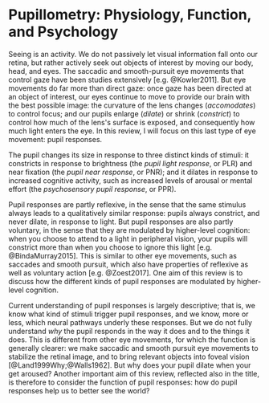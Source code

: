 # Pupillometry: Physiology, Function, and Psychology

Seeing is an activity. We do not passively let visual information fall onto our retina, but rather actively seek out objects of interest by moving our body, head, and eyes. The saccadic and smooth-pursuit eye movements that control gaze have been studies extensively [e.g. @Kowler2011]. But eye movements do far more than direct gaze: once gaze has been directed at an object of interest, our eyes continue to move to provide our brain with the best possible image: the curvature of the lens changes (*accomodates*) to control focus; and our pupils enlarge (*dilate*) or shrink (*constrict*) to control how much of the lens's surface is exposed, and consequently how much light enters the eye. In this review, I will focus on this last type of eye movement: pupil responses.

The pupil changes its size in response to three distinct kinds of stimuli: it constricts in response to brightness (the *pupil light response*, or PLR) and near fixation (the *pupil near response*, or PNR); and it dilates in response to increased cognitive activity, such as increased levels of arousal or mental effort (the *psychosensory pupil response*, or PPR).

Pupil responses are partly reflexive, in the sense that the same stimulus always leads to a qualitatively similar response: pupils always constrict, and never dilate, in response to light. But pupil responses are also partly voluntary, in the sense that they are modulated by higher-level cognition: when you choose to attend to a light in peripheral vision, your pupils will constrict more than when you choose to ignore this light [e.g. @BindaMurray2015]. This is similar to other eye movements, such as saccades and smooth pursuit, which also have properties of reflexive as well as voluntary action [e.g. @Zoest2017]. One aim of this review is to discuss how the different kinds of pupil responses are modulated by higher-level cognition.

Current understanding of pupil responses is largely descriptive; that is, we know what kind of stimuli trigger pupil responses, and we know, more or less, which neural pathways underly these responses. But we do not fully understand *why* the pupil responds in the way it does and to the things it does. This is different from other eye movements, for which the function is generally clearer: we make saccadic and smooth pursuit eye movements to stabilize the retinal image, and to bring relevant objects into foveal vision [@Land1999Why;@Walls1962]. But why does your pupil dilate when your get aroused? Another important aim of this review, reflected also in the title, is therefore to consider the function of pupil responses: how do pupil responses help us to better see the world?

